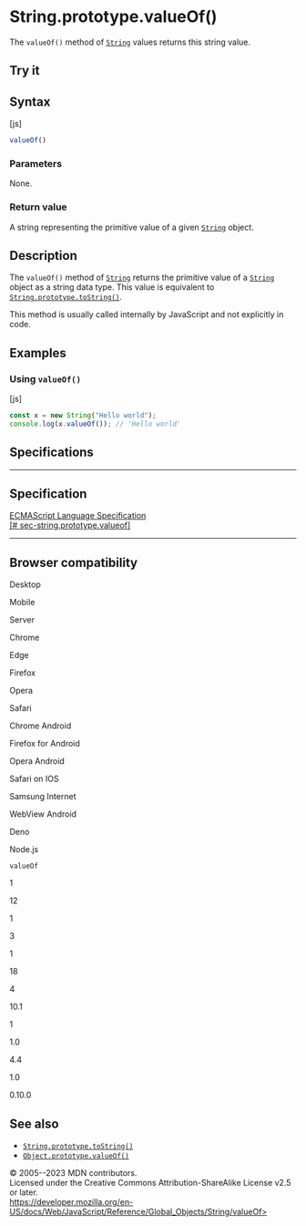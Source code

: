 String.prototype.valueOf()
==========================

 
The `valueOf()` method of [`String`](../string) values returns this
string value.


 
Try it 
------

 



 
Syntax
------

 
 
 
[js]


```js
valueOf()
```




 
### Parameters

 
None.



 
### Return value 

 
A string representing the primitive value of a given
[`String`](../string) object.



 
Description
-----------

 
The `valueOf()` method of [`String`](../string) returns the primitive
value of a [`String`](../string) object as a string data type. This
value is equivalent to [`String.prototype.toString()`](tostring).

This method is usually called internally by JavaScript and not
explicitly in code.



 
Examples
--------


 
### Using `valueOf()` 

 
 
 
[js]


```js
const x = new String("Hello world");
console.log(x.valueOf()); // 'Hello world'
```




Specifications
--------------

 
  -----------------------------------------------------------------------------------------------------------------------------
  Specification
  -----------------------------------------------------------------------------------------------------------------------------
  [ECMAScript Language Specification\
  [\#
  sec-string.prototype.valueof]](https://tc39.es/ecma262/multipage/text-processing.html#sec-string.prototype.valueof)

  -----------------------------------------------------------------------------------------------------------------------------


Browser compatibility 
---------------------

 


Desktop

Mobile

Server

Chrome

Edge

Firefox

Opera

Safari

Chrome Android

Firefox for Android

Opera Android

Safari on IOS

Samsung Internet

WebView Android

Deno

Node.js

`valueOf`

1

12

1

3

1

18

4

10.1

1

1.0

4.4

1.0

0.10.0

 
See also 
--------

 
-   [`String.prototype.toString()`](tostring)
-   [`Object.prototype.valueOf()`](../object/valueof)



 
© 2005--2023 MDN contributors.\
Licensed under the Creative Commons Attribution-ShareAlike License v2.5
or later.\
https://developer.mozilla.org/en-US/docs/Web/JavaScript/Reference/Global_Objects/String/valueOf>

